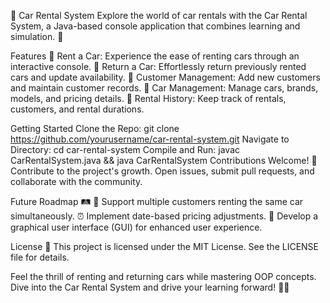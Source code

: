 🚗 Car Rental System
Explore the world of car rentals with the Car Rental System, a Java-based console application that combines learning and simulation. 🌟

Features
🚀 Rent a Car: Experience the ease of renting cars through an interactive console.
🔁 Return a Car: Effortlessly return previously rented cars and update availability.
👥 Customer Management: Add new customers and maintain customer records.
🚗 Car Management: Manage cars, brands, models, and pricing details.
📝 Rental History: Keep track of rentals, customers, and rental durations.

Getting Started
Clone the Repo: git clone https://github.com/yourusername/car-rental-system.git
Navigate to Directory: cd car-rental-system
Compile and Run: javac CarRentalSystem.java && java CarRentalSystem
Contributions Welcome! 🎉
Contribute to the project's growth. Open issues, submit pull requests, and collaborate with the community.

Future Roadmap 🛤️
🤝 Support multiple customers renting the same car simultaneously.
⏰ Implement date-based pricing adjustments.
🎨 Develop a graphical user interface (GUI) for enhanced user experience.

License 📜
This project is licensed under the MIT License. See the LICENSE file for details.

Feel the thrill of renting and returning cars while mastering OOP concepts. Dive into the Car Rental System and drive your learning forward! 🚗💨
